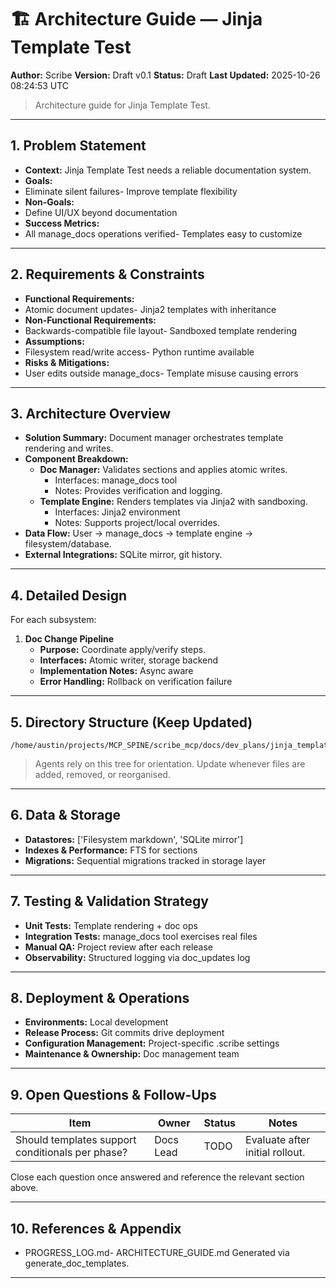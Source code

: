 
# 🏗️ Architecture Guide — Jinja Template Test
**Author:** Scribe
**Version:** Draft v0.1
**Status:** Draft
**Last Updated:** 2025-10-26 08:24:53 UTC

> Architecture guide for Jinja Template Test.

---
## 1. Problem Statement
<!-- ID: problem_statement -->
- **Context:** Jinja Template Test needs a reliable documentation system.
- **Goals:**
- Eliminate silent failures- Improve template flexibility
- **Non-Goals:**
- Define UI/UX beyond documentation
- **Success Metrics:**
- All manage_docs operations verified- Templates easy to customize


---
## 2. Requirements & Constraints
<!-- ID: requirements_constraints -->
- **Functional Requirements:**
- Atomic document updates- Jinja2 templates with inheritance
- **Non-Functional Requirements:**
- Backwards-compatible file layout- Sandboxed template rendering
- **Assumptions:**
- Filesystem read/write access- Python runtime available
- **Risks & Mitigations:**
- User edits outside manage_docs- Template misuse causing errors


---
## 3. Architecture Overview
<!-- ID: architecture_overview -->
- **Solution Summary:** Document manager orchestrates template rendering and writes.
- **Component Breakdown:**
  - **Doc Manager:** Validates sections and applies atomic writes.
      - Interfaces: manage_docs tool
      - Notes: Provides verification and logging.
  - **Template Engine:** Renders templates via Jinja2 with sandboxing.
      - Interfaces: Jinja2 environment
      - Notes: Supports project/local overrides.
- **Data Flow:** User -> manage_docs -> template engine -> filesystem/database.
- **External Integrations:** SQLite mirror, git history.


---
## 4. Detailed Design
<!-- ID: detailed_design -->
For each subsystem:
1. **Doc Change Pipeline**
   - **Purpose:** Coordinate apply/verify steps.
   - **Interfaces:** Atomic writer, storage backend
   - **Implementation Notes:** Async aware
   - **Error Handling:** Rollback on verification failure


---
## 5. Directory Structure (Keep Updated)
<!-- ID: directory_structure -->
```
/home/austin/projects/MCP_SPINE/scribe_mcp/docs/dev_plans/jinja_template_test
```
> Agents rely on this tree for orientation. Update whenever files are added, removed, or reorganised.


---
## 6. Data & Storage
<!-- ID: data_storage -->
- **Datastores:** ['Filesystem markdown', 'SQLite mirror']
- **Indexes & Performance:** FTS for sections
- **Migrations:** Sequential migrations tracked in storage layer


---
## 7. Testing & Validation Strategy
<!-- ID: testing_strategy -->
- **Unit Tests:** Template rendering + doc ops
- **Integration Tests:** manage_docs tool exercises real files
- **Manual QA:** Project review after each release
- **Observability:** Structured logging via doc_updates log


---
## 8. Deployment & Operations
<!-- ID: deployment_operations -->
- **Environments:** Local development
- **Release Process:** Git commits drive deployment
- **Configuration Management:** Project-specific .scribe settings
- **Maintenance & Ownership:** Doc management team


---
## 9. Open Questions & Follow-Ups
<!-- ID: open_questions -->
| Item | Owner | Status | Notes |
|------|-------|--------|-------|
| Should templates support conditionals per phase? | Docs Lead | TODO | Evaluate after initial rollout. |
Close each question once answered and reference the relevant section above.


---
## 10. References & Appendix
<!-- ID: references_appendix -->
- PROGRESS_LOG.md- ARCHITECTURE_GUIDE.md
Generated via generate_doc_templates.


---
